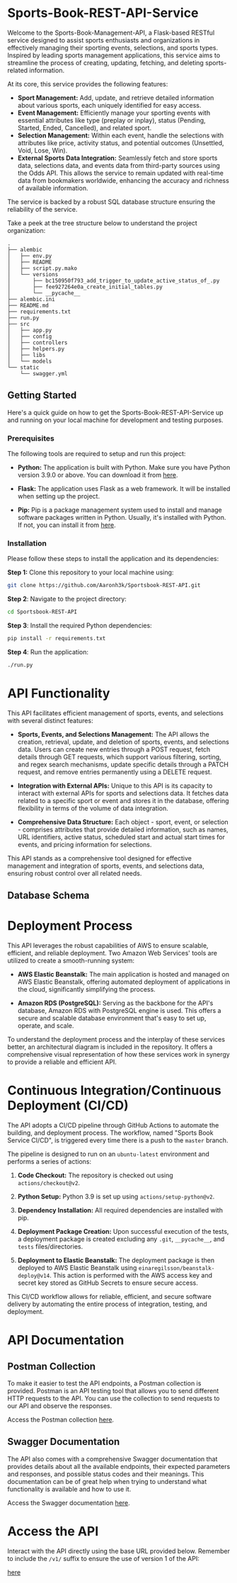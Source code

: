 # Sports-Book-REST-API-Service

Welcome to the Sports-Book-Management-API, a Flask-based RESTful service designed to assist sports enthusiasts and organizations in effectively managing their sporting events, selections, and sports types. Inspired by leading sports management applications, this service aims to streamline the process of creating, updating, fetching, and deleting sports-related information.

At its core, this service provides the following features:

- **Sport Management:** Add, update, and retrieve detailed information about various sports, each uniquely identified for easy access.
- **Event Management:** Efficiently manage your sporting events with essential attributes like type (preplay or inplay), status (Pending, Started, Ended, Cancelled), and related sport.
- **Selection Management:** Within each event, handle the selections with attributes like price, activity status, and potential outcomes (Unsettled, Void, Lose, Win).
- **External Sports Data Integration:** Seamlessly fetch and store sports data, selections data, and events data from third-party sources using the Odds API. This allows the service to remain updated with real-time data from bookmakers worldwide, enhancing the accuracy and richness of available information.

The service is backed by a robust SQL database structure ensuring the reliability of the service.

Take a peek at the tree structure below to understand the project organization:

```plaintext
.
├── alembic
│   ├── env.py
│   ├── README
│   ├── script.py.mako
│   └── versions
│       ├── bc150950f793_add_trigger_to_update_active_status_of_.py
│       ├── fee927264e0a_create_initial_tables.py
│       └── __pycache__
├── alembic.ini
├── README.md
├── requirements.txt
├── run.py
├── src
│   ├── app.py
│   ├── config
│   ├── controllers
│   ├── helpers.py
│   ├── libs
│   └── models
└── static
    └── swagger.yml
```

## Getting Started

Here's a quick guide on how to get the Sports-Book-REST-API-Service up and running on your local machine for development and testing purposes.

### Prerequisites

The following tools are required to setup and run this project:

- **Python:** The application is built with Python. Make sure you have Python version 3.9.0 or above. You can download it from [here](https://www.python.org/downloads/).

- **Flask:** The application uses Flask as a web framework. It will be installed when setting up the project.

- **Pip:** Pip is a package management system used to install and manage software packages written in Python. Usually, it's installed with Python. If not, you can install it from [here](https://pip.pypa.io/en/stable/installing/).

### Installation

Please follow these steps to install the application and its dependencies:

**Step 1:** Clone this repository to your local machine using:

```bash
git clone https://github.com/Aaronh3k/Sportsbook-REST-API.git
```

**Step 2**: Navigate to the project directory:

```bash
cd Sportsbook-REST-API
```

**Step 3**: Install the required Python dependencies:

```bash
pip install -r requirements.txt
```

**Step 4**: Run the application:

```bash
./run.py
```

# API Functionality

This API facilitates efficient management of sports, events, and selections with several distinct features:

- **Sports, Events, and Selections Management:** The API allows the creation, retrieval, update, and deletion of sports, events, and selections data. Users can create new entries through a POST request, fetch details through GET requests, which support various filtering, sorting, and regex search mechanisms, update specific details through a PATCH request, and remove entries permanently using a DELETE request.

- **Integration with External APIs:** Unique to this API is its capacity to interact with external APIs for sports and selections data. It fetches data related to a specific sport or event and stores it in the database, offering flexibility in terms of the volume of data integration.

- **Comprehensive Data Structure:** Each object - sport, event, or selection - comprises attributes that provide detailed information, such as names, URL identifiers, active status, scheduled start and actual start times for events, and pricing information for selections.

This API stands as a comprehensive tool designed for effective management and integration of sports, events, and selections data, ensuring robust control over all related needs.

## Database Schema

# Deployment Process

This API leverages the robust capabilities of AWS to ensure scalable, efficient, and reliable deployment. Two Amazon Web Services' tools are utilized to create a smooth-running system:

- **AWS Elastic Beanstalk:** The main application is hosted and managed on AWS Elastic Beanstalk, offering automated deployment of applications in the cloud, significantly simplifying the process.

- **Amazon RDS (PostgreSQL):** Serving as the backbone for the API's database, Amazon RDS with PostgreSQL engine is used. This offers a secure and scalable database environment that's easy to set up, operate, and scale.

To understand the deployment process and the interplay of these services better, an architectural diagram is included in the repository. It offers a comprehensive visual representation of how these services work in synergy to provide a reliable and efficient API.

# Continuous Integration/Continuous Deployment (CI/CD)

The API adopts a CI/CD pipeline through GitHub Actions to automate the building, and deployment process. The workflow, named "Sports Book Service CI/CD", is triggered every time there is a push to the `master` branch.

The pipeline is designed to run on an `ubuntu-latest` environment and performs a series of actions:

1. **Code Checkout:** The repository is checked out using `actions/checkout@v2`.

2. **Python Setup:** Python 3.9 is set up using `actions/setup-python@v2`.

3. **Dependency Installation:** All required dependencies are installed with pip.

4. **Deployment Package Creation:** Upon successful execution of the tests, a deployment package is created excluding any `.git`, `__pycache__`, and `tests` files/directories.

5. **Deployment to Elastic Beanstalk:** The deployment package is then deployed to AWS Elastic Beanstalk using `einaregilsson/beanstalk-deploy@v14`. This action is performed with the AWS access key and secret key stored as GitHub Secrets to ensure secure access.

This CI/CD workflow allows for reliable, efficient, and secure software delivery by automating the entire process of integration, testing, and deployment.

# API Documentation

## Postman Collection

To make it easier to test the API endpoints, a Postman collection is provided. Postman is an API testing tool that allows you to send different HTTP requests to the API. You can use the collection to send requests to our API and observe the responses.

Access the Postman collection [here](https://documenter.getpostman.com/view/5044011/2s946ibWsB).

## Swagger Documentation

The API also comes with a comprehensive Swagger documentation that provides details about all the available endpoints, their expected parameters and responses, and possible status codes and their meanings. This documentation can be of great help when trying to understand what functionality is available and how to use it.

Access the Swagger documentation [here](http://sports-book.us-east-1.elasticbeanstalk.com/v1/api/docs/).

# Access the API

Interact with the API directly using the base URL provided below. Remember to include the `/v1/` suffix to ensure the use of version 1 of the API:

[here](http://sports-book.us-east-1.elasticbeanstalk.com/v1/)
